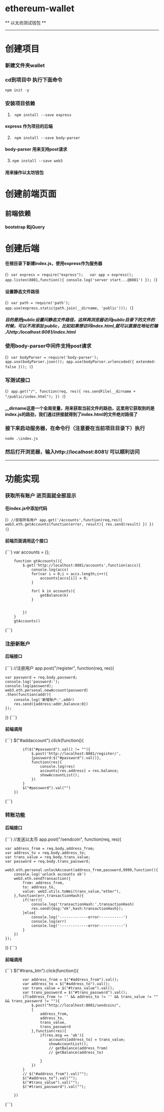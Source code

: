 # ethereum-wallet
** 以太坊测试钱包 **

*********
# 创建项目
### 新建文件夹wallet
### cd到项目中 执行下面命令
` npm init -y `
### 安装项目依赖
1. ` npm install --save express`
#### express 作为项目的后端
2. ` npm install --save body-parser`
#### body-parser 用来支持post请求

3. `npm install --save web3`
#### 用来操作以太坊钱包

# 创建前端页面
## 前端依赖
#### bootstrap 和jQuery

# 创建后端
#### 在根目录下新建index.js，使用express作为服务器

(```)
var express = require("express");  
var app = express();
app.listen(8081,function(){
    console.log('server start...@8081')
});
(```)

#### 设置静态文件路径

(```)
var path = require('path');
app.use(express.static(path.join(__dirname, 'public')));
(```)

##### 目的是把public设置问静态文件路径，这样再浏览器访问public目录下的文件的时候，可以不用添加 public，比如如果想访问index.html,就可以直接在地址栏输入http:/localhost:8081/index.html

### 使用body-parser中间件支持post请求

(```)
 var bodyParser = require('body-parser');
app.use(bodyParser.json());
app.use(bodyParser.urlencoded({ extended: false }));
(```)
### 写测试接口
(```)
app.get("/", function(req, res){
    res.sendFile(__dirname + "/public/index.html");
})
(```)
#### __dirname这是一个全局变量，用来获取当前文件的路劲，这里用它获取到的是index.js的路劲，我们通过拼接就得到了index.html的文件绝对路径了

### 接下来启动服务器，在命令行（注意要在当前项目目录下）执行
``` node .\index.js  ```
### 然后打开浏览器，输入http://localhost:8081/ 可以顺利访问

********************

# 功能实现

### 获取所有账户 进页面就全部显示
#### 在index.js中添加代码
(```)
//获取所有用户
app.get('/accounts',function(req,res){
    web3.eth.getAccounts(function(error, result){
        res.send(result)
    })
})
(```)
#### 前端页面调用这个接口
(```)
        var accounts = {};

        function gtAccounts(){
            $.get('http://localhost:8081/accounts',function(accs){
                console.log(accs)
                for(var i = 0;i < accs.length;i++){
                    accounts[accs[i]] = 0;
                }
                
                for( k in accounts){
                    getBalance(k)
                }
                
                
            })
        }
        gtAccounts()
(```)

### 注册新账户
#### 后端接口
(```)
//注册用户
app.post("/register", function(req, res){

    var password = req.body.password;
    console.log('password:');
    console.log(password);
    web3.eth.personal.newAccount(password)
    .then(function(addr){
        console.log('新增账户:',addr)
        res.send({address:addr,balance:0})
    });

})
(```)

#### 前端调用
(```)
$("#addaccount").click(function(){

            if($("#password").val() != ""){
                $.post('http://localhost:8081/register/',
                {password:$("#password").val()},
                function(res){
                    console.log(res)
                    accounts[res.address] = res.balance;
                    showAccountList();
                })
            }
            $("#password").val("")
        })
(```)

### 转账功能
#### 后端接口
(```)
//发送以太币
app.post("/sendcoin", function(req, res){

    var address_from = req.body.address_from;  
    var address_to = req.body.address_to;
    var trans_value = req.body.trans_value;
    var password = req.body.trans_password;
    
    web3.eth.personal.unlockAccount(address_from,password,9999,function(){
        console.log('unlock accounts ok')
        web3.eth.sendTransaction({
            from: address_from,
            to: address_to,
            value: web3.utils.toWei(trans_value,"ether"),
        },function(err,transactionHash){
            if(!err){
                console.log('transactionHash:',transactionHash)
                res.send({msg:"ok",hash:transactionHash});
            }else{
                console.log('-------------error-----------')
                console.log(err)
                console.log('-------------error-----------')
            }
        })
    });
    
}) 
(```)

#### 前端调用
(```)
$("#trans_btn").click(function(){

            var address_from = $("#address_from").val();
            var address_to = $("#address_to").val();
            var trans_value = $("#trans_value").val();
            var trans_password = $("#trans_password").val();
            if(address_from != '' && address_to != '' && trans_value != "" && trans_password != ""){
                $.post("http://localhost:8081/sendcoin/",
                {
                    address_from,
                    address_to,
                    trans_value,
                    trans_password
                },function(res){
                    if(res.msg == 'ok'){
                        accounts[address_to] = trans_value;
                        showAccountList();
                        // getBalance(address_from)
                        // getBalance(address_to)
                        
                    }
                })
            }
            // $("#address_from").val("");
            $("#address_to").val("");
            $("#trans_value").val("");
            $("#trans_password").val("");

        })
(```)









